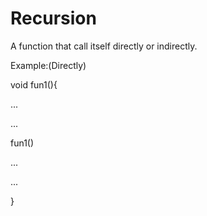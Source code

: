 # Recursion


A function that call itself directly or indirectly.



Example:(Directly)


void fun1(){

...

...

fun1()

...

...

}
